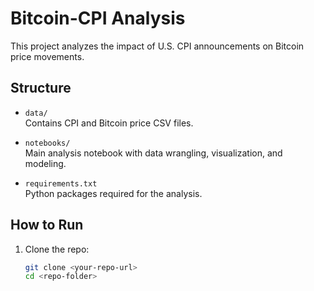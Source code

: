 # Bitcoin-CPI Analysis

This project analyzes the impact of U.S. CPI announcements on Bitcoin price movements.

## Structure

- `data/`  
  Contains CPI and Bitcoin price CSV files.

- `notebooks/`  
  Main analysis notebook with data wrangling, visualization, and modeling.

- `requirements.txt`  
  Python packages required for the analysis.

## How to Run

1. Clone the repo:

   ```bash
   git clone <your-repo-url>
   cd <repo-folder>
